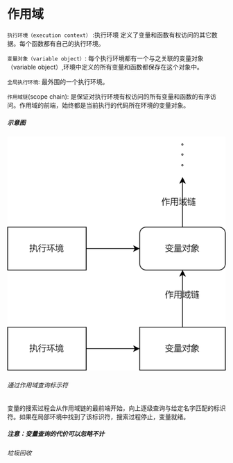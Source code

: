 # 作用域

`执行环境（execution context）` :执行环境 定义了变量和函数有权访问的其它数据。每个函数都有自己的执行环境。

`变量对象（variable object）`: 每个执行环境都有一个与之关联的变量对象（variable object）,环境中定义的所有变量和函数都保存在这个对象中。

`全局执行环境`: 最外围的一个执行环境。

`作用域链`(scope chain): 是保证对执行环境有权访问的所有变量和函数的有序访问。作用域的前端，始终都是当前执行的代码所在环境的变量对象。 

##### 示意图



![](./无标题流程图.drawio.png)



###### 通过作用域查询标示符

变量的搜索过程会从作用域链的最前端开始，向上逐级查询与给定名字匹配的标识符。如果在局部环境中找到了该标识符，搜索过程停止，变量就绪。



##### 注意：变量查询的代价可以忽略不计





###### 垃圾回收








